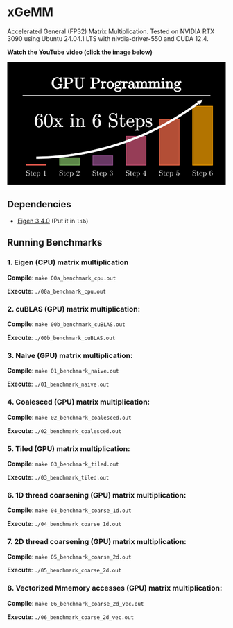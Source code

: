 # xGeMM
Accelerated General (FP32) Matrix Multiplication. Tested on NVIDIA RTX 3090 using Ubuntu 24.04.1 LTS with nivdia-driver-550 and CUDA 12.4.   

**Watch the YouTube video (click the image below)**

[![VideoThumbnail](https://raw.githubusercontent.com/tgautam03/xGeMM/refs/heads/master/Thumbnail.png)](https://youtu.be/GetaI7KhbzM?si=i9sMAfGqO4zyJZhq)

## Dependencies
- [Eigen 3.4.0](https://gitlab.com/libeigen/eigen/-/releases/3.4.0) (Put it in `lib`)

## Running Benchmarks
### 1.  Eigen (CPU) matrix multiplication

**Compile**: `make 00a_benchmark_cpu.out`

**Execute**: `./00a_benchmark_cpu.out`

### 2. cuBLAS (GPU) matrix multiplication: 

**Compile**: `make 00b_benchmark_cuBLAS.out`

**Execute**: `./00b_benchmark_cuBLAS.out`

### 3. Naive (GPU) matrix multiplication: 

**Compile**: `make 01_benchmark_naive.out`

**Execute**: `./01_benchmark_naive.out`

### 4. Coalesced (GPU) matrix multiplication: 

**Compile**: `make 02_benchmark_coalesced.out`

**Execute**: `./02_benchmark_coalesced.out`

### 5. Tiled (GPU) matrix multiplication: 

**Compile**: `make 03_benchmark_tiled.out`

**Execute**: `./03_benchmark_tiled.out`

### 6. 1D thread coarsening (GPU) matrix multiplication: 

**Compile**: `make 04_benchmark_coarse_1d.out`

**Execute**: `./04_benchmark_coarse_1d.out`

### 7. 2D thread coarsening (GPU) matrix multiplication: 

**Compile**: `make 05_benchmark_coarse_2d.out`

**Execute**: `./05_benchmark_coarse_2d.out`

### 8. Vectorized Mmemory accesses (GPU) matrix multiplication: 

**Compile**: `make 06_benchmark_coarse_2d_vec.out`

**Execute**: `./06_benchmark_coarse_2d_vec.out`
